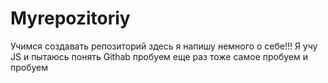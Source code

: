 # Myrepozitoriy
Учимся создавать репозиторий
здесь  я  напишу немного о себе!!! Я учу JS  и пытаюсь понять Githab
пробуем еще раз тоже самое
пробуем и пробуем
